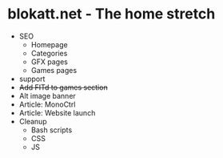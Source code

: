 # blokatt.net - The home stretch

- SEO
    - Homepage
    - Categories
    - GFX pages
    - Games pages
- <noscript> support
- ~~Add FITd to games section~~
- Alt image banner
- Article: MonoCtrl
- Article: Website launch
- Cleanup
    - Bash scripts
    - CSS
    - JS



